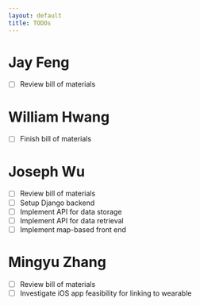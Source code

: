 ```yaml
---
layout: default
title: TODOs
---
```

# Jay Feng

- [ ] Review bill of materials

# William Hwang

- [ ] Finish bill of materials

# Joseph Wu

- [ ] Review bill of materials
- [ ] Setup Django backend
- [ ] Implement API for data storage
- [ ] Implement API for data retrieval
- [ ] Implement map-based front end

# Mingyu Zhang

- [ ] Review bill of materials
- [ ] Investigate iOS app feasibility for linking to wearable
